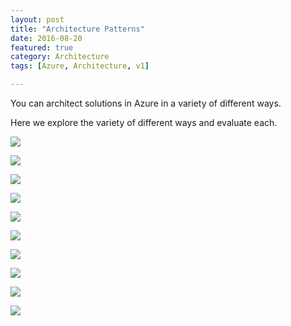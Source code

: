 ```yaml
---
layout: post
title: "Architecture Patterns"
date: 2016-08-20
featured: true
category: Architecture
tags: [Azure, Architecture, v1]

---
```

You can architect solutions in Azure in a variety of different ways.

Here we explore the variety of different ways and evaluate each.

![](/images/APP-SQL-PAAS.png)

![](/images/APP-PAAS-SQL-PPAAS.png)

![](/images/APP-PPAAS-SQL-PPAAS.png)


![](/images/APP-PPAAS-SQL-IAAS.png)

![](/images/APP-IAAS-SQL-IAAS.png)


![](/images/SQL-NON-REDUNDANT.png)

![](/images/SQL-IN-ZONE-REDUNDANT.png)


![](/images/SQL-ZONE-REDUNDANT.png)


![](/images/SQL-REGION-REDUNDANT.png)


![](/images/SQL-FULL-REDUNDANT.png)

